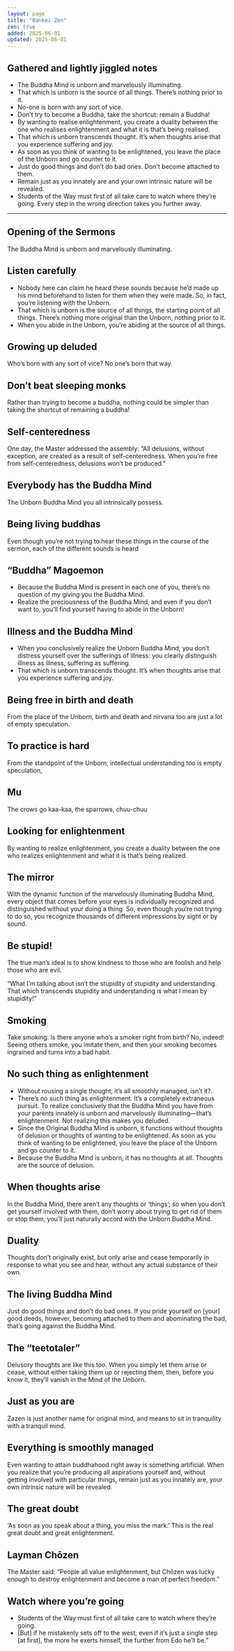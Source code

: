 ```yaml
---
layout: page
title: "Bankei Zen"
zen: true
added: 2025-06-01
updated: 2025-06-01
---
```


## Gathered and lightly jiggled notes

- The Buddha Mind is unborn and marvelously illuminating.
- That which is unborn is the source of all things. There’s nothing prior to it.
- No-one is born with any sort of vice.
- Don't try to become a Buddha, take the shortcut: remain a Buddha!
- By wanting to realise enlightenment, you create a duality between the one who realises enlightenment and what it is that’s being realised.
- That which is unborn transcends thought. It’s when thoughts arise that you experience suffering and joy.
- As soon as you think of wanting to be enlightened, you leave the place of the Unborn and go counter to it.
- Just do good things and don’t do bad ones. Don't become attached to them.
- Remain just as you innately are and your own intrinsic nature will be revealed.
- Students of the Way must first of all take care to watch where they’re going. Every step in the wrong direction takes you further away.

---

## Opening of the Sermons

The Buddha Mind is unborn and marvelously illuminating.

## Listen carefully

- Nobody here can claim he heard these sounds because he’d made up his mind beforehand to listen for them when they were made. So, in fact, you’re listening with the Unborn.
-  That which is unborn is the source of all things, the starting point of all things. There’s nothing more original than the Unborn, nothing prior to it.
- When you abide in the Unborn, you’re abiding at the source of all things.

## Growing up deluded

Who’s born with any sort of vice? No one’s born that way.

## Don’t beat sleeping monks

Rather than trying to become a buddha, nothing could be simpler than taking the shortcut of remaining
a buddha!

## Self-centeredness

One day, the Master addressed the assembly: “All delusions, without exception, are created as a result of self-centeredness. When you’re free from self-centeredness, delusions won’t be produced."

## Everybody has the Buddha Mind

The Unborn Buddha Mind you all intrinsically possess.

## Being living buddhas

Even though you’re not trying to hear these things in the course of the sermon, each of the different
sounds is heard

## “Buddha” Magoemon

- Because the Buddha Mind is present in each one of you, there’s no question of my giving you the Buddha Mind.
- Realize the preciousness of the Buddha Mind, and even if you don’t want to, you’ll find yourself having to abide in the Unborn!

## Illness and the Buddha Mind

- When you conclusively realize the Unborn Buddha Mind, you don’t distress yourself over the sufferings of illness: you clearly distinguish illness as illness, suffering as suffering.
- That which is unborn transcends thought. It’s when thoughts arise that you experience suffering and joy.

## Being free in birth and death

From the place of the Unborn, birth and death and nirvana too are just a lot of empty speculation.

## To practice is hard

From the standpoint of the Unborn, intellectual understanding too is empty speculation,

## Mu

The crows go kaa-kaa, the sparrows, chuu-chuu

## Looking for enlightenment

By wanting to realize enlightenment, you create a duality between the one who realizes enlightenment and what it is that’s being realized.

## The mirror

With the dynamic function of the marvelously illuminating Buddha Mind, every object that comes
before your eyes is individually recognized and distinguished without your doing a thing. So, even
though you’re not trying to do so, you recognize thousands of different impressions by sight or by
sound.

## Be stupid!

The true man’s ideal is to show kindness to those who are foolish and help those who are evil.

“What I’m talking about isn’t the stupidity of stupidity and understanding. That which transcends stupidity and understanding is what I mean by stupidity!”

## Smoking

Take smoking: Is there anyone who’s a smoker right from birth? No, indeed! Seeing others smoke, you
imitate them, and then your smoking becomes ingrained and turns into a bad habit.

## No such thing as enlightenment

- Without rousing a single thought, it’s all smoothly managed, isn’t it?.
- There’s no such thing as enlightenment. It’s a completely extraneous pursuit. To realize conclusively that the Buddha Mind you have from your parents innately is unborn and marvelously illuminating—that’s enlightenment. Not realizing this makes you deluded.
- Since the Original Buddha Mind is unborn, it functions without thoughts of delusion or thoughts of wanting to be enlightened. As soon as you think of wanting to be enlightened, you leave the place of the Unborn and go counter to it.
-  Because the Buddha Mind is unborn, it has no thoughts at all. Thoughts are the source of delusion.

## When thoughts arise

In the Buddha Mind, there aren’t any thoughts or ‘things’; so when you don’t get yourself involved with them, don’t worry about trying to get rid of them or stop them, you’ll just naturally accord with the Unborn Buddha Mind.

## Duality

Thoughts don’t originally exist, but only arise and cease temporarily in response to what you see and hear, without any actual substance of their own.

## The living Buddha Mind

Just do good things and don’t do bad ones. If you pride yourself on [your] good deeds, however, becoming attached to them and abominating the bad, that’s going against the Buddha Mind.

## The “teetotaler”

Delusory thoughts are like this too. When you simply let them arise or cease, without either taking them up or rejecting them, then, before you know it, they’ll vanish in the Mind of the Unborn.

## Just as you are

Zazen is just another name for original mind, and means to sit in tranquility with a tranquil mind.

## Everything is smoothly managed

Even wanting to attain buddhahood right away is something artificial. When you realize that you’re producing all aspirations yourself and, without getting involved with particular things, remain just as you innately are, your own intrinsic nature will be revealed.

## The great doubt

‘As soon as you speak about a thing, you miss the mark.’ This is the real great doubt and great
enlightenment.

## Layman Chōzen

The Master said: “People all value enlightenment, but Chōzen was lucky enough to destroy
enlightenment and become a man of perfect freedom.”

## Watch where you’re going

- Students of the Way must first of all take care to watch where they’re going.
- [But] if he mistakenly sets off to the west, even if it’s just a single step [at first], the more he exerts himself, the further from Edo he’ll be.”
